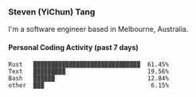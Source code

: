 ### Steven (YiChun) Tang

I'm a software engineer based in Melbourne, Australia.

#### Personal Coding Activity (past 7 days)
```
Rust   ▓▓▓▓▓▓▓▓▓▓▓▓▓▓▓▓▓▓▓▓▓▓▓▓▓▓▓▓▓▓  61.45%
Text   ▓▓▓▓▓▓▓▓▓                       19.56%
Bash   ▓▓▓▓▓▓                          12.84%
other  ▓▓▓                              6.15%
```
